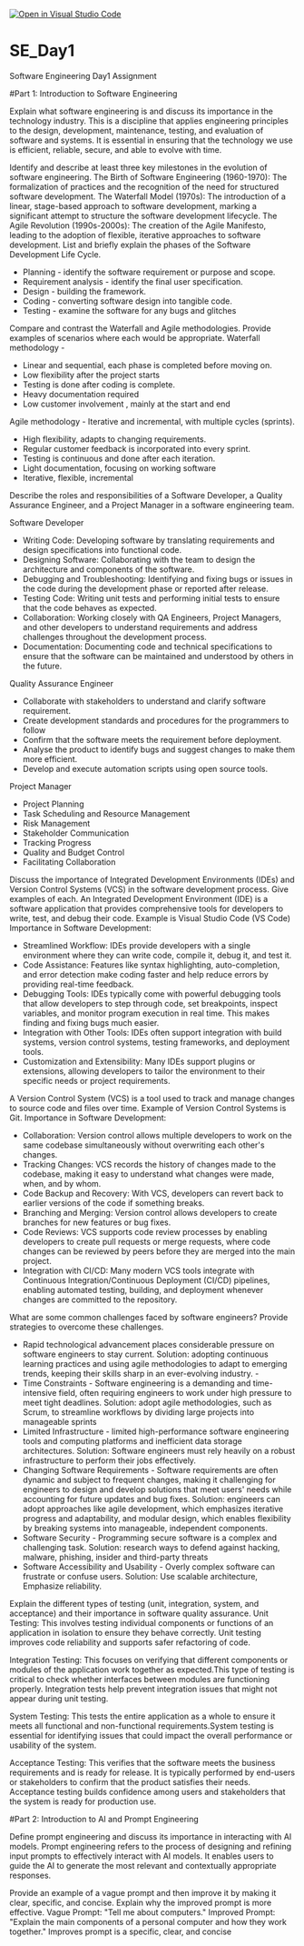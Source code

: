 [![Open in Visual Studio Code](https://classroom.github.com/assets/open-in-vscode-2e0aaae1b6195c2367325f4f02e2d04e9abb55f0b24a779b69b11b9e10269abc.svg)](https://classroom.github.com/online_ide?assignment_repo_id=18366954&assignment_repo_type=AssignmentRepo)
# SE_Day1
Software Engineering Day1 Assignment

#Part 1: Introduction to Software Engineering

Explain what software engineering is and discuss its importance in the technology industry.
This is a discipline that applies engineering principles to the design, development, maintenance, testing, and evaluation of software and systems.
It is essential in ensuring that the technology we use is efficient, reliable, secure, and able to evolve with time.


Identify and describe at least three key milestones in the evolution of software engineering.
The Birth of Software Engineering (1960-1970): The formalization of practices and the recognition of the need for structured software development.
The Waterfall Model (1970s): The introduction of a linear, stage-based approach to software development, marking a significant attempt to structure the software development lifecycle.
The Agile Revolution (1990s-2000s): The creation of the Agile Manifesto, leading to the adoption of flexible, iterative approaches to software development.
List and briefly explain the phases of the Software Development Life Cycle.
- Planning - identify the software requirement or purpose and scope.
- Requirement analysis - identify the final user specification. 
- Design - building the framework. 
- Coding - converting software design into tangible code.
- Testing - examine the software for any bugs and glitches


Compare and contrast the Waterfall and Agile methodologies. Provide examples of scenarios where each would be appropriate.
Waterfall methodology -
- Linear and sequential, each phase is completed before moving on. 
- Low flexibility after the project starts
- Testing is done after coding is complete.
- Heavy documentation required
- Low customer involvement	, mainly at the start and end


Agile methodology - Iterative and incremental, with multiple cycles (sprints). 
- High flexibility, adapts to changing requirements. 
- Regular customer feedback is incorporated into every sprint. 
- Testing is continuous and done after each iteration.
- Light documentation, focusing on working software
- Iterative, flexible, incremental


Describe the roles and responsibilities of a Software Developer, a Quality Assurance Engineer, and a Project Manager in a software engineering team.

Software Developer
- Writing Code: Developing software by translating requirements and design specifications into functional code.
- Designing Software: Collaborating with the team to design the architecture and components of the software.
- Debugging and Troubleshooting: Identifying and fixing bugs or issues in the code during the development phase or reported after release.
- Testing Code: Writing unit tests and performing initial tests to ensure that the code behaves as expected.
- Collaboration: Working closely with QA Engineers, Project Managers, and other developers to understand requirements and address challenges throughout the development process.
- Documentation: Documenting code and technical specifications to ensure that the software can be maintained and understood by others in the future.

Quality Assurance Engineer 
- Collaborate with stakeholders to understand and clarify software requirement.
- Create development standards and procedures for the programmers to follow
- Confirm that the software meets the requirement before deployment. 
- Analyse the product to identify bugs and suggest changes to make them more efficient. 
- Develop and execute automation scripts using open source tools.
  
Project Manager
- Project Planning
- Task Scheduling and Resource Management
- Risk Management
- Stakeholder Communication
- Tracking Progress
- Quality and Budget Control
- Facilitating Collaboration


Discuss the importance of Integrated Development Environments (IDEs) and Version Control Systems (VCS) in the software development process. Give examples of each.
An Integrated Development Environment (IDE) is a software application that provides comprehensive tools for developers to write, test, and debug their code. Example is Visual Studio Code (VS Code)
Importance in Software Development:
- Streamlined Workflow: IDEs provide developers with a single environment where they can write code, compile it, debug it, and test it.
- Code Assistance: Features like syntax highlighting, auto-completion, and error detection make coding faster and help reduce errors by providing real-time feedback.
- Debugging Tools: IDEs typically come with powerful debugging tools that allow developers to step through code, set breakpoints, inspect variables, and monitor program execution in real time. This makes finding and fixing bugs much easier.
- Integration with Other Tools: IDEs often support integration with build systems, version control systems, testing frameworks, and deployment tools.
- Customization and Extensibility: Many IDEs support plugins or extensions, allowing developers to tailor the environment to their specific needs or project requirements.


A Version Control System (VCS) is a tool used to track and manage changes to source code and files over time. Example of Version Control Systems is Git. 
Importance in Software Development:
- Collaboration: Version control allows multiple developers to work on the same codebase simultaneously without overwriting each other's changes.
- Tracking Changes: VCS records the history of changes made to the codebase, making it easy to understand what changes were made, when, and by whom.
- Code Backup and Recovery: With VCS, developers can revert back to earlier versions of the code if something breaks.
- Branching and Merging: Version control allows developers to create branches for new features or bug fixes.
- Code Reviews: VCS supports code review processes by enabling developers to create pull requests or merge requests, where code changes can be reviewed by peers before they are merged into the main project.
- Integration with CI/CD: Many modern VCS tools integrate with Continuous Integration/Continuous Deployment (CI/CD) pipelines, enabling automated testing, building, and deployment whenever changes are committed to the repository.


What are some common challenges faced by software engineers? Provide strategies to overcome these challenges.
- Rapid technological advancement places considerable pressure on software engineers to stay current.
 Solution: adopting continuous learning practices and using agile methodologies to adapt to emerging trends, keeping their skills sharp in an ever-evolving industry. -
- Time Constraints - Software engineering is a demanding and time-intensive field, often requiring engineers to work under high pressure to meet tight deadlines.
 Solution: adopt agile methodologies, such as Scrum, to streamline workflows by dividing large projects into manageable sprints 
- Limited Infrastructure - limited high-performance software engineering tools and computing platforms and inefficient data storage architectures. 
 Solution: Software engineers must rely heavily on a robust infrastructure to perform their jobs effectively.
- Changing Software Requirements - Software requirements are often dynamic and subject to frequent changes, making it challenging for engineers to design and develop solutions that meet users' needs while accounting for future updates and bug fixes. 
Solution: engineers can adopt approaches like agile development, which emphasizes iterative progress and adaptability, and modular design, which enables flexibility by breaking systems into manageable, independent components.
- Software Security - Programming secure software is a complex and challenging task. 
Solution: research ways to defend against hacking, malware, phishing, insider and third-party threats
- Software Accessibility and Usability - Overly complex software can frustrate or confuse users. 
Solution: Use scalable architecture, Emphasize reliability.


Explain the different types of testing (unit, integration, system, and acceptance) and their importance in software quality assurance.
Unit Testing:
This involves testing individual components or functions of an application in isolation to ensure they behave correctly. Unit testing improves code reliability and supports safer refactoring of code.

Integration Testing:
This focuses on verifying that different components or modules of the application work together as expected.This type of testing is critical to check whether interfaces between modules are functioning properly. Integration tests help prevent integration issues that might not appear during unit testing.

System Testing:
This tests the entire application as a whole to ensure it meets all functional and non-functional requirements.System testing is essential for identifying issues that could impact the overall performance or usability of the system.

Acceptance Testing:
This verifies that the software meets the business requirements and is ready for release. It is typically performed by end-users or stakeholders to confirm that the product satisfies their needs. Acceptance testing builds confidence among users and stakeholders that the system is ready for production use.

#Part 2: Introduction to AI and Prompt Engineering


Define prompt engineering and discuss its importance in interacting with AI models.
Prompt engineering refers to the process of designing and refining input prompts to effectively interact with AI models. It enables users to guide the AI to generate the most relevant and contextually appropriate responses.


Provide an example of a vague prompt and then improve it by making it clear, specific, and concise. Explain why the improved prompt is more effective.
Vague Prompt: "Tell me about computers."
Improved Prompt: "Explain the main components of a personal computer and how they work together." 
Improves prompt is a specific, clear, and concise 
